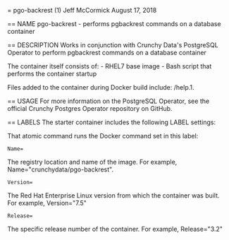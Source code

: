 = pgo-backrest (1)
Jeff McCormick
August 17, 2018

== NAME
pgo-backrest - performs pgbackrest commands on a database container

== DESCRIPTION
Works in conjunction with Crunchy Data's PostgreSQL Operator to perform pgbackrest commands on a database container

The container itself consists of:
    - RHEL7 base image
    - Bash script that performs the container startup

Files added to the container during Docker build include: /help.1.

== USAGE
For more information on the PostgreSQL Operator, see the official Crunchy Postgres Operator repository on GitHub.

== LABELS
The starter container includes the following LABEL settings:

That atomic command runs the Docker command set in this label:

`Name=`

The registry location and name of the image. For example, Name="crunchydata/pgo-backrest".

`Version=`

The Red Hat Enterprise Linux version from which the container was built. For example, Version="7.5"

`Release=`

The specific release number of the container. For example, Release="3.2"
